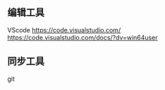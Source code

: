 ## 编辑工具
VScode https://code.visualstudio.com/
https://code.visualstudio.com/docs/?dv=win64user

## 同步工具
git  